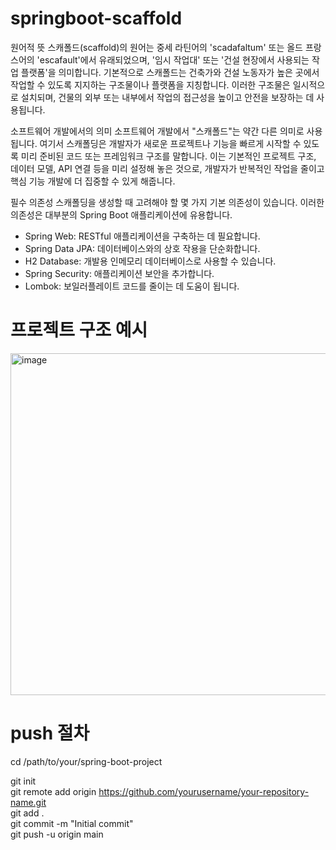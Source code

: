# springboot-scaffold
원어적 뜻
스캐폴드(scaffold)의 원어는 중세 라틴어의 'scadafaltum' 또는 올드 프랑스어의 'escafault'에서 유래되었으며, '임시 작업대' 또는 '건설 현장에서 사용되는 작업 플랫폼'을 의미합니다. 기본적으로 스캐폴드는 건축가와 건설 노동자가 높은 곳에서 작업할 수 있도록 지지하는 구조물이나 플랫폼을 지칭합니다. 이러한 구조물은 일시적으로 설치되며, 건물의 외부 또는 내부에서 작업의 접근성을 높이고 안전을 보장하는 데 사용됩니다.

소프트웨어 개발에서의 의미
소프트웨어 개발에서 "스캐폴드"는 약간 다른 의미로 사용됩니다. 여기서 스캐폴딩은 개발자가 새로운 프로젝트나 기능을 빠르게 시작할 수 있도록 미리 준비된 코드 또는 프레임워크 구조를 말합니다. 이는 기본적인 프로젝트 구조, 데이터 모델, API 연결 등을 미리 설정해 놓은 것으로, 개발자가 반복적인 작업을 줄이고 핵심 기능 개발에 더 집중할 수 있게 해줍니다.

필수 의존성 
스캐폴딩을 생성할 때 고려해야 할 몇 가지 기본 의존성이 있습니다. 이러한 의존성은 대부분의 Spring Boot 애플리케이션에 유용합니다.

- Spring Web: RESTful 애플리케이션을 구축하는 데 필요합니다.
- Spring Data JPA: 데이터베이스와의 상호 작용을 단순화합니다.
- H2 Database: 개발용 인메모리 데이터베이스로 사용할 수 있습니다.
- Spring Security: 애플리케이션 보안을 추가합니다.
- Lombok: 보일러플레이트 코드를 줄이는 데 도움이 됩니다.

# 프로젝트 구조 예시 
<img width="547" alt="image" src="https://github.com/jeonck/springboot-scaffold/assets/11763994/0facd567-c36e-48b4-9713-c0c5cc35b8e9">


# push 절차 
cd /path/to/your/spring-boot-project  

git init  
git remote add origin https://github.com/yourusername/your-repository-name.git  
git add .  
git commit -m "Initial commit"  
git push -u origin main  

